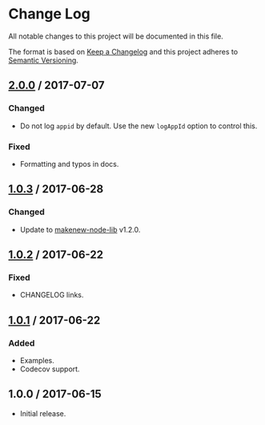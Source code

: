 # Change Log

All notable changes to this project will be documented in this file.

The format is based on [Keep a Changelog](http://keepachangelog.com/)
and this project adheres to [Semantic Versioning](http://semver.org/).

## [2.0.0] / 2017-07-07

### Changed

- Do not log `appid` by default.
  Use the new `logAppId` option to control this.

### Fixed

- Formatting and typos in docs.

## [1.0.3] / 2017-06-28

### Changed

- Update to [makenew-node-lib] v1.2.0.

## [1.0.2] / 2017-06-22

### Fixed

- CHANGELOG links.

## [1.0.1] / 2017-06-22

### Added

- Examples.
- Codecov support.

## 1.0.0 / 2017-06-15

- Initial release.

[makenew-node-lib]: https://github.com/meltwater/makenew-node-lib

[Unreleased]: https://github.com/meltwater/mlabs-logger/compare/v2.0.0...HEAD
[2.0.0]: https://github.com/meltwater/mlabs-logger/compare/v1.0.3...v2.0.0
[1.0.3]: https://github.com/meltwater/mlabs-logger/compare/v1.0.2...v1.0.3
[1.0.2]: https://github.com/meltwater/mlabs-logger/compare/v1.0.1...v1.0.2
[1.0.1]: https://github.com/meltwater/mlabs-logger/compare/v1.0.0...v1.0.1
